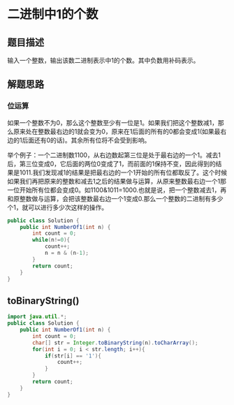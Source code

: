 # 二进制中1的个数
## 题目描述
输入一个整数，输出该数二进制表示中1的个数。其中负数用补码表示。

## 解题思路
### 位运算
如果一个整数不为0，那么这个整数至少有一位是1。如果我们把这个整数减1，那么原来处在整数最右边的1就会变为0，原来在1后面的所有的0都会变成1(如果最右边的1后面还有0的话)。其余所有位将不会受到影响。

举个例子：一个二进制数1100，从右边数起第三位是处于最右边的一个1。减去1后，第三位变成0，它后面的两位0变成了1，而前面的1保持不变，因此得到的结果是1011.我们发现减1的结果是把最右边的一个1开始的所有位都取反了。这个时候如果我们再把原来的整数和减去1之后的结果做与运算，从原来整数最右边一个1那一位开始所有位都会变成0。如1100&1011=1000.也就是说，把一个整数减去1，再和原整数做与运算，会把该整数最右边一个1变成0.那么一个整数的二进制有多少个1，就可以进行多少次这样的操作。

```java
public class Solution {
    public int NumberOf1(int n) {
        int count = 0;
        while(n!=0){
            count++;
            n = n & (n-1);
        }
        return count;
    }
}
```

## toBinaryString()
```java
import java.util.*;
public class Solution {
    public int NumberOf1(int n) {
        int count = 0;
        char[] str = Integer.toBinaryString(n).toCharArray();
        for(int i = 0; i < str.length; i++){
            if(str[i] == '1'){
                count++;
            }
        }
        return count;
    }
}
```
